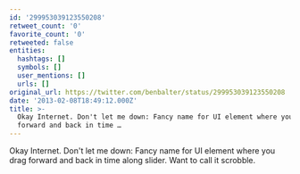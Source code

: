 ```yaml
---
id: '299953039123550208'
retweet_count: '0'
favorite_count: '0'
retweeted: false
entities:
  hashtags: []
  symbols: []
  user_mentions: []
  urls: []
original_url: https://twitter.com/benbalter/status/299953039123550208
date: '2013-02-08T18:49:12.000Z'
title: >-
  Okay Internet. Don't let me down: Fancy name for UI element where you drag
  forward and back in time …
---
```


Okay Internet. Don't let me down: Fancy name for UI element where you drag forward and back in time along slider. Want to call it scrobble.